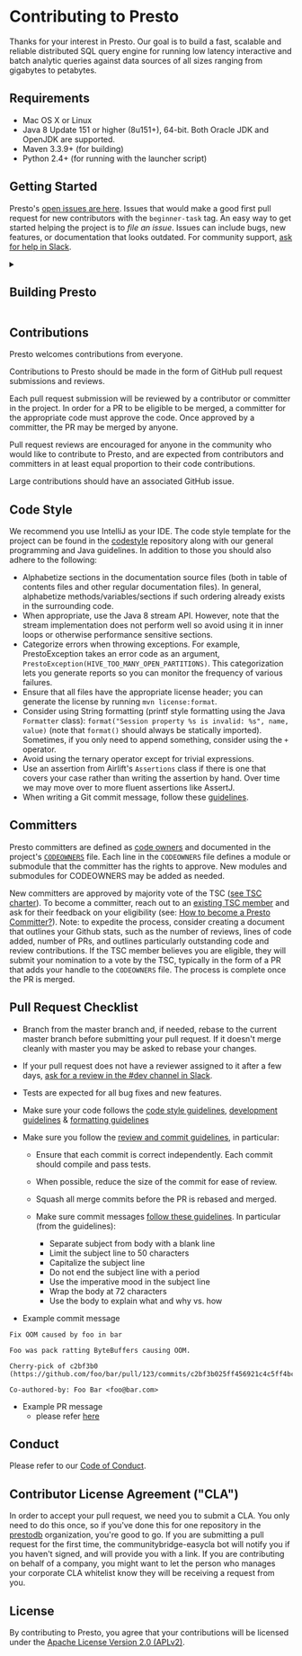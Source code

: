 # Contributing to Presto

Thanks for your interest in Presto.  Our goal is to build a fast, scalable and reliable distributed SQL query engine for running low latency interactive and batch analytic queries against data sources of all sizes ranging from gigabytes to petabytes.

## Requirements

* Mac OS X or Linux
* Java 8 Update 151 or higher (8u151+), 64-bit. Both Oracle JDK and OpenJDK are supported.
* Maven 3.3.9+ (for building)
* Python 2.4+ (for running with the launcher script)

## Getting Started

Presto's [open issues are here](https://github.com/prestodb/presto/issues). Issues that would make a good first pull request for new contributors with the `beginner-task` tag. An easy way to get started helping the project is to *file an issue*. Issues can include bugs, new features, or documentation that looks outdated. For community support, [ask for help in Slack](https://join.slack.com/t/prestodb/shared_invite/enQtNTQ3NjU2MTYyNDA2LTYyOTg3MzUyMWE1YTI3Njc5YjgxZjNiYTgxODAzYjI5YWMwYWE0MTZjYWFhNGMwNjczYjI3N2JhM2ExMGJlMWM).

<details> <!-- from: https://github.com/prestodb/presto/blob/master/README.md -->
  <summary><h2>Building Presto</h2></summary>

### Overview (Java)

Presto is a standard Maven project. Simply run the following command from the project root directory:

    ./mvnw clean install

On the first build, Maven will download all the dependencies from the internet and cache them in the local repository (`~/.m2/repository`), which can take a considerable amount of time. Subsequent builds will be faster.

Presto has a comprehensive set of unit tests that can take several minutes to run. You can disable the tests when building:

    ./mvnw clean install -DskipTests

After building Presto for the first time, you can load the project into your IDE and run the server. We recommend using [IntelliJ IDEA](http://www.jetbrains.com/idea/). Because Presto is a standard Maven project, you can import it into your IDE using the root `pom.xml` file. In IntelliJ, choose Open Project from the Quick Start box or choose Open from the File menu and select the root `pom.xml` file.

After opening the project in IntelliJ, double check that the Java SDK is properly configured for the project:

* Open the File menu and select Project Structure
* In the SDKs section, ensure that a 1.8 JDK is selected (create one if none exist)
* In the Project section, ensure the Project language level is set to 8.0 as Presto makes use of several Java 8 language features

Presto comes with sample configuration that should work out-of-the-box for development. Use the following options to create a run configuration:

* Main Class: `com.facebook.presto.server.PrestoServer`
* VM Options: `-ea -XX:+UseG1GC -XX:G1HeapRegionSize=32M -XX:+UseGCOverheadLimit -XX:+ExplicitGCInvokesConcurrent -Xmx2G -Dconfig=etc/config.properties -Dlog.levels-file=etc/log.properties`
* Working directory: `$MODULE_WORKING_DIR$` or `$MODULE_DIR$`(Depends your version of IntelliJ)
* Use classpath of module: `presto-main`

The working directory should be the `presto-main` subdirectory. In IntelliJ, using `$MODULE_DIR$` accomplishes this automatically.

Additionally, the Hive plugin must be configured with location of your Hive metastore Thrift service. Add the following to the list of VM options, replacing `localhost:9083` with the correct host and port (or use the below value if you do not have a Hive metastore):

    -Dhive.metastore.uri=thrift://localhost:9083

### Using SOCKS for Hive or HDFS

If your Hive metastore or HDFS cluster is not directly accessible to your local machine, you can use SSH port forwarding to access it. Setup a dynamic SOCKS proxy with SSH listening on local port 1080:

    ssh -v -N -D 1080 server

Then add the following to the list of VM options:

    -Dhive.metastore.thrift.client.socks-proxy=localhost:1080

### Running the CLI

Start the CLI to connect to the server and run SQL queries:

    presto-cli/target/presto-cli-*-executable.jar

Run a query to see the nodes in the cluster:

    SELECT * FROM system.runtime.nodes;

In the sample configuration, the Hive connector is mounted in the `hive` catalog, so you can run the following queries to show the tables in the Hive database `default`:

    SHOW TABLES FROM hive.default;

### Building the Documentation

To learn how to build the docs, see the [docs README](presto-docs/README.md).

### Building the Web UI

The Presto Web UI is composed of several React components and is written in JSX and ES6. This source code is compiled and packaged into browser-compatible JavaScript, which is then checked in to the Presto source code (in the `dist` folder). You must have [Node.js](https://nodejs.org/en/download/) and [Yarn](https://yarnpkg.com/en/) installed to execute these commands. To update this folder after making changes, simply run:

    yarn --cwd presto-main/src/main/resources/webapp/src install

If no JavaScript dependencies have changed (i.e., no changes to `package.json`), it is faster to run:

    yarn --cwd presto-main/src/main/resources/webapp/src run package

To simplify iteration, you can also run in `watch` mode, which automatically re-compiles when changes to source files are detected:

    yarn --cwd presto-main/src/main/resources/webapp/src run watch

To iterate quickly, simply re-build the project in IntelliJ after packaging is complete. Project resources will be hot-reloaded and changes are reflected on browser refresh.

## Presto native and Velox

[Presto native](https://github.com/prestodb/presto/tree/master/presto-native-execution) is a C++ rewrite of Presto worker. [Presto native](https://github.com/prestodb/presto/tree/master/presto-native-execution) uses [Velox](https://github.com/facebookincubator/velox) as its primary engine to run presto workloads.

[Velox](https://github.com/facebookincubator/velox) is a C++ database library which provides reusable, extensible, and high-performance data processing components.

Check out [building instructions](https://github.com/prestodb/presto/tree/master/presto-native-execution#building) to get started.


<hr>
</details>

## Contributions

Presto welcomes contributions from everyone.

Contributions to Presto should be made in the form of GitHub pull request submissions and reviews. 

Each pull request submission will be reviewed by a contributor or committer in the project.  In order for a PR to be eligible to be merged, a committer for the appropriate code must approve the code. Once approved by a committer, the PR may be merged by anyone. 

Pull request reviews are encouraged for anyone in the community who would like to contribute to Presto, and are
expected from contributors and committers in at least equal proportion to their code contributions.

Large contributions should have an associated GitHub issue.

## Code Style

We recommend you use IntelliJ as your IDE. The code style template for the project can be found in the [codestyle](https://github.com/airlift/codestyle) repository along with our general programming and Java guidelines. In addition to those you should also adhere to the following:

* Alphabetize sections in the documentation source files (both in table of contents files and other regular documentation files). In general, alphabetize methods/variables/sections if such ordering already exists in the surrounding code.
* When appropriate, use the Java 8 stream API. However, note that the stream implementation does not perform well so avoid using it in inner loops or otherwise performance sensitive sections.
* Categorize errors when throwing exceptions. For example, PrestoException takes an error code as an argument, `PrestoException(HIVE_TOO_MANY_OPEN_PARTITIONS)`. This categorization lets you generate reports so you can monitor the frequency of various failures.
* Ensure that all files have the appropriate license header; you can generate the license by running `mvn license:format`.
* Consider using String formatting (printf style formatting using the Java `Formatter` class): `format("Session property %s is invalid: %s", name, value)` (note that `format()` should always be statically imported). Sometimes, if you only need to append something, consider using the `+` operator.
* Avoid using the ternary operator except for trivial expressions.
* Use an assertion from Airlift's `Assertions` class if there is one that covers your case rather than writing the assertion by hand. Over time we may move over to more fluent assertions like AssertJ.
* When writing a Git commit message, follow these [guidelines](https://chris.beams.io/posts/git-commit/).

## Committers

Presto committers are defined as [code owners](https://docs.github.com/en/repositories/managing-your-repositorys-settings-and-features/customizing-your-repository/about-code-owners) and documented in the project's [`CODEOWNERS`](CODEOWNERS) file.  Each line in the `CODEOWNERS` file defines a module or submodule that the committer has the rights to approve.  New modules and submodules for CODEOWNERS may be added as needed.

New committers are approved by majority vote of the TSC ([see TSC charter](https://github.com/prestodb/tsc/blob/master/CHARTER.md)).  To become a committer, reach out to an [existing TSC member](https://github.com/prestodb/tsc#members) and ask for their feedback on your eligibility (see: [How to become a Presto Committer?](https://github.com/prestodb/presto/wiki/How-to-become-a-Presto-committer%3F)).  Note: to expedite the process, consider creating a document that outlines your Github stats, such as the number of reviews, lines of code added, number of PRs, and outlines particularly outstanding code and review contributions.  If the TSC member believes you are eligible, they will submit your nomination to a vote by the TSC, typically in the form of a PR that adds your handle to the `CODEOWNERS` file.  The process is complete once the PR is merged.

## Pull Request Checklist

- Branch from the master branch and, if needed, rebase to the current master
  branch before submitting your pull request. If it doesn't merge cleanly with
  master you may be asked to rebase your changes.

- If your pull request does not have a reviewer
  assigned to it after a few days, [ask for a review in the #dev channel in Slack](https://join.slack.com/t/prestodb/shared_invite/enQtNTQ3NjU2MTYyNDA2LTYyOTg3MzUyMWE1YTI3Njc5YjgxZjNiYTgxODAzYjI5YWMwYWE0MTZjYWFhNGMwNjczYjI3N2JhM2ExMGJlMWM).

- Tests are expected for all bug fixes and new features.

- Make sure your code follows the [code style guidelines](https://github.com/prestodb/presto#code-style), [development guidelines](https://github.com/prestodb/presto/wiki/Presto-Development-Guidelines#development) & [formatting guidelines](https://github.com/prestodb/presto/wiki/Presto-Development-Guidelines#formatting)

- Make sure you follow the [review and commit guidelines](https://github.com/prestodb/presto/wiki/Review-and-Commit-guidelines), in particular:

    - Ensure that each commit is correct independently. Each commit should compile and pass tests.
    - When possible, reduce the size of the commit for ease of review.
    - Squash all merge commits before the PR is rebased and merged.
    - Make sure commit messages [follow these guidelines](https://chris.beams.io/posts/git-commit/).  In particular (from the guidelines):

        * Separate subject from body with a blank line
        * Limit the subject line to 50 characters
        * Capitalize the subject line
        * Do not end the subject line with a period
        * Use the imperative mood in the subject line
        * Wrap the body at 72 characters
        * Use the body to explain what and why vs. how
     
- Example commit message

```
Fix OOM caused by foo in bar

Foo was pack ratting ByteBuffers causing OOM.

Cherry-pick of c2bf3b0 (https://github.com/foo/bar/pull/123/commits/c2bf3b025ff456921c4c5ff4bcb814740e823061)

Co-authored-by: Foo Bar <foo@bar.com>
```

- Example PR message
  - please refer [here](https://github.com/prestodb/presto/blob/master/pull_request_template.md)

## Conduct

Please refer to our [Code of Conduct](https://github.com/prestodb/tsc/blob/master/CODE_OF_CONDUCT.md).

## Contributor License Agreement ("CLA")

In order to accept your pull request, we need you to submit a CLA. You only need to do this once, so if you've done this for one repository in the [prestodb](https://github.com/prestodb) organization, you're good to go. If you are submitting a pull request for the first time, the communitybridge-easycla bot will notify you if you haven't signed, and will provide you with a link.  If you are contributing on behalf of a company, you might want to let the person who manages your corporate CLA whitelist know they will be receiving a request from you.

## License

By contributing to Presto, you agree that your contributions will be licensed under the [Apache License Version 2.0 (APLv2)](LICENSE).